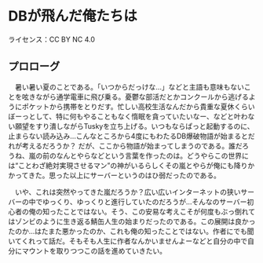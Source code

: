 # DBが飛んだ俺たちは

ライセンス：CC BY NC 4.0

## プロローグ

　暑い暑い夏のことである。「いつからだっけな…」などと主語も意味もないことを呟きながら通学電車に飛び乗る。憂鬱な部活だとかコンクールから逃げるようにポケットから携帯をとりだす。忙しい高校生活なんだから貴重な夏休くらいぼーっとして、特に何もやることもなく惰眠を貪っていたいなー、などと叶わない願望をすり潰しながらTuskyを立ち上げる。いつもならぱっと起動するのに、止まらない読み込み…こんなところから4度にもわたるDB爆破物語が始まるとだれが考えるだろうか？
だが、ここから物語が始まってしまうのである。誰だろうね、嵐の前のなんとやらなどという言葉を作ったのは。どうやらこの世界には“ことわざ絶対実現させるマン”の神がいるらしくその嵐とやらが俺にも降りかかってきた。思った以上にサーバーというのはひ弱だったのである。

　いや、これは突然やってきた嵐だろうか？広い広いインターネットの狭いサーバーの中でゆっくり、ゆっくりと進行していたのだろうが…そんなのサーバー初心者の俺の知ったことではない。そう、この安易な考えこそが何度もぶっ倒れてはゾンビのように生き返る鯖缶人生の始まりだったのである。この展開は良かったのか…はたまた悪かったのか、これも俺の知ったことではない。作者にでも聞いてくれって話だ。そもそも人生に作者なんかいませんよーなどと自分の中で自分にマウントを取りつつこの話を進めていきたい。
